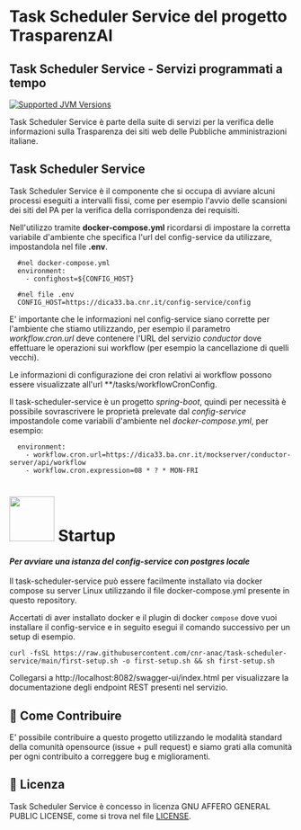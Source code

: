 # Task Scheduler Service del progetto TrasparenzAI
## Task Scheduler Service - Servizi programmati a tempo

[![Supported JVM Versions](https://img.shields.io/badge/JVM-21-brightgreen.svg?style=for-the-badge&logo=Java)](https://openjdk.java.net/install/)

Task Scheduler Service è parte della suite di servizi per la verifica delle informazioni sulla
Trasparenza dei siti web delle Pubbliche amministrazioni italiane.
 
## Task Scheduler Service

Task Scheduler Service è il componente che si occupa di avviare alcuni processi eseguiti a intervalli fissi, come
per esempio l'avvio delle scansioni dei siti del PA per la verifica della corrispondenza dei requisiti.

Nell'utilizzo tramite **docker-compose.yml** ricordarsi di impostare la corretta variabile d'ambiente che specifica
l'url del config-service da utilizzare, impostandola nel file **.env**.

```
  #nel docker-compose.yml
  environment:
    - confighost=${CONFIG_HOST}
```

```
  #nel file .env
  CONFIG_HOST=https://dica33.ba.cnr.it/config-service/config
```

E' importante che le informazioni nel config-service siano corrette per l'ambiente che stiamo utilizzando,
per esempio il parametro *workflow.cron.url* deve contenere l'URL del servizio *conductor* dove
effettuare le operazioni sui workflow (per esempio la cancellazione di quelli vecchi).

Le informazioni di configurazione dei cron relativi ai workflow possono essere visualizzate 
all'url **/tasks/workflowCronConfig.

Il task-scheduler-service è un progetto *spring-boot*, quindi per necessità è possibile sovrascrivere
le proprietà prelevate dal *config-service* impostandole come variabili d'ambiente nel *docker-compose.yml*,
per esempio:

```
  environment:
    - workflow.cron.url=https://dica33.ba.cnr.it/mockserver/conductor-server/api/workflow
    - workflow.cron.expression=08 * ? * MON-FRI
```

# <img src="https://www.docker.com/wp-content/uploads/2021/10/Moby-logo-sm.png" width=80> Startup

#### _Per avviare una istanza del config-service con postgres locale_

Il task-scheduler-service può essere facilmente installato via docker compose su server Linux utilizzando il file 
docker-compose.yml presente in questo repository.

Accertati di aver installato docker e il plugin di docker `compose` dove vuoi installare il config-service e in seguito
esegui il comando successivo per un setup di esempio.

```
curl -fsSL https://raw.githubusercontent.com/cnr-anac/task-scheduler-service/main/first-setup.sh -o first-setup.sh && sh first-setup.sh
```

Collegarsi a http://localhost:8082/swagger-ui/index.html per visualizzare la documentazione degli endpoint REST presenti nel servizio.

## 👏 Come Contribuire 

E' possibile contribuire a questo progetto utilizzando le modalità standard della comunità opensource 
(issue + pull request) e siamo grati alla comunità per ogni contribuito a correggere bug e miglioramenti.

## 📄 Licenza

Task Scheduler Service è concesso in licenza GNU AFFERO GENERAL PUBLIC LICENSE, come si trova nel file
[LICENSE][l].

[l]: https://github.com/cnr-anac/public-sites-service/blob/master/LICENSE
